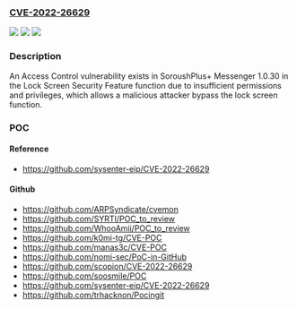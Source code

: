 ### [CVE-2022-26629](https://cve.mitre.org/cgi-bin/cvename.cgi?name=CVE-2022-26629)
![](https://img.shields.io/static/v1?label=Product&message=n%2Fa&color=blue)
![](https://img.shields.io/static/v1?label=Version&message=n%2Fa&color=blue)
![](https://img.shields.io/static/v1?label=Vulnerability&message=n%2Fa&color=brighgreen)

### Description

An Access Control vulnerability exists in SoroushPlus+ Messenger 1.0.30 in the Lock Screen Security Feature function due to insufficient permissions and privileges, which allows a malicious attacker bypass the lock screen function.

### POC

#### Reference
- https://github.com/sysenter-eip/CVE-2022-26629

#### Github
- https://github.com/ARPSyndicate/cvemon
- https://github.com/SYRTI/POC_to_review
- https://github.com/WhooAmii/POC_to_review
- https://github.com/k0mi-tg/CVE-POC
- https://github.com/manas3c/CVE-POC
- https://github.com/nomi-sec/PoC-in-GitHub
- https://github.com/scopion/CVE-2022-26629
- https://github.com/soosmile/POC
- https://github.com/sysenter-eip/CVE-2022-26629
- https://github.com/trhacknon/Pocingit

